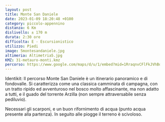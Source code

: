 ```yaml
---
layout: post
title: Monte San Daniele
date: 2023-01-09 18:20:48 +0100
category: piccolo-appennino
distanza: 6 Km
dislivello:	± 170 m
durata:	2:30 ore
difficolta:	E - Escursionistico
utilizzo: Piedi
image: 5montesandaniele.jpg
altimeria: Altimetria5.jpg
KMZ: 31-metauro-monti.kmz
percorso: https://www.google.com/maps/d/u/1/embed?mid=1RraqnvCFlFkJVhBqPXE4azZWNeoxesw&ehbc=2E312F
---
```


Identikit: Il percorso Monte San Daniele è un itinerario panoramico e di fondovalle. Si caratterizza come una classica camminata di campagna, con un tratto ripido ed avventuroso nel bosco molto affascinante, ma non adatto a tutti, e il guado del torrente Arzilla (non sempre attraversabile senza pediluvio).

Necessari gli scarponi, e un buon rifornimento di acqua (punto acqua presente alla partenza). In seguito alle piogge il terreno è scivoloso. 